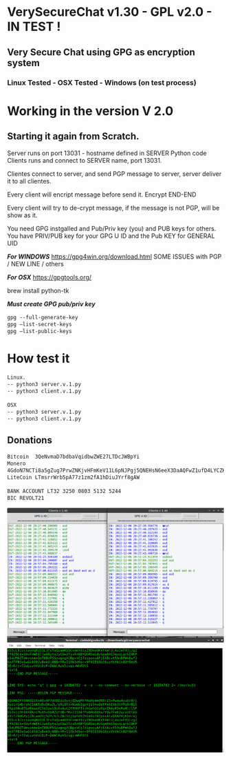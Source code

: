 # VerySecureChat v1.30 - GPL v2.0 - IN TEST !
## Very Secure Chat using GPG as encryption system
### Linux Tested - OSX Tested - Windows (on test process)

# Working in the version V 2.0
## Starting it again from Scratch.
Server runs on port 13031 - hostname defined in SERVER Python code
Clients runs and connect to SERVER name, port 13031.

Clientes connect to server, and send PGP message to server, server deliver it to all clientes.

Every client will encript message before send it. Encrypt END-END

Every client will try to de-crypt message, if the message is not PGP, will be show as it.

You need GPG instgalled and Pub/Priv key (you) and PUB keys for others.
You have PRIV/PUB key for your GPG U ID and the Pub KEY for GENERAL UID



***For WINDOWS***
https://gpg4win.org/download.html
SOME ISSUES with PGP / NEW LINE / others

***For OSX***
https://gpgtools.org/

brew install python-tk

***Must create GPG pub/priv key***
```
gpg --full-generate-key
gpg –list-secret-keys
gpg –list-public-keys
```


# How test it 
```
Linux.
-- python3 server.v.1.py
-- python3 client.v.1.py

OSX
-- python3 server.v.1.py
-- python3 client.v.1.py
```


## Donations
```
Bitcoin  3QeNvmaD7bdbaVqidbwZWE27LTDcJWBpYi
Monero   4GdoN7NCTi8a5gZug7PrwZNKjvHFmKeV11L6pNJPgj5QNEHsN6eeX3DaAQFwZ1ufD4LYCZKArktt113W7QjWvQ7CW9WdUe986hCBQ4nivK
LiteCoin LTmsrrWrb5pA77z1zm2fA1hDiuJYrf8gAW

BANK ACCOUNT LT32 3250 0803 5132 5244
BIC REVOLT21
```

![My Image](image.png)
